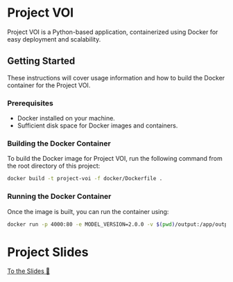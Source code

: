 # Project VOI

Project VOI is a Python-based application, containerized using Docker for easy deployment and scalability.

## Getting Started

These instructions will cover usage information and how to build the Docker container for the Project VOI.

### Prerequisites

- Docker installed on your machine.
- Sufficient disk space for Docker images and containers.

### Building the Docker Container

To build the Docker image for Project VOI, run the following command from the root directory of this project:

```bash
docker build -t project-voi -f docker/Dockerfile .
```
### Running the Docker Container

Once the image is built, you can run the container using:

```bash
docker run -p 4000:80 -e MODEL_VERSION=2.0.0 -v $(pwd)/output:/app/output/results project-voi
```

# Project Slides
[To the Slides 👋 ](https://tome.app/abc-e486/model-development-and-evaluation-clq9v10mc0hlxo3650rl5gt0h)
